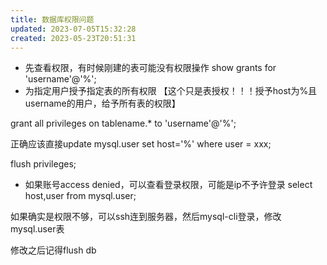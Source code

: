 ```yaml
---
title: 数据库权限问题
updated: 2023-07-05T15:32:28
created: 2023-05-23T20:51:31
---
```


- 先查看权限，有时候刚建的表可能没有权限操作
show grants for 'username'@'%';
- 为指定用户授予指定表的所有权限
【这个只是表授权！！！授予host为%且username的用户，给予所有表的权限】

grant all privileges on tablename.\* to 'username'@'%';

正确应该直接update mysql.user set host='%' where user = xxx;

flush privileges;

- 如果账号access denied，可以查看登录权限，可能是ip不予许登录
select host,user from mysql.user;

如果确实是权限不够，可以ssh连到服务器，然后mysql-cli登录，修改mysql.user表

修改之后记得flush db

